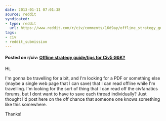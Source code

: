 ```yaml
---
date: 2013-01-11 07:01:38
source: reddit
syndicated:
- type: reddit
  url: https://www.reddit.com/r/civ/comments/16d9ay/offline_strategy_guidetips_for_civ5_gk/
tags:
- civ
- reddit_submission
---
```


#### Posted on r/civ: [Offline strategy guide/tips for Civ5 G&K?](https://reddit.com/r/civ/comments/16d9ay/offline_strategy_guidetips_for_civ5_gk/)

Hi,

I'm gonna be travelling for a bit, and I'm looking for a PDF or something else (maybe a single web page that I can save) that I can read offline while I'm travelling. I'm looking for the sort of thing that I can read off the civfanatics forums, but I dont want to have to save each thread individually? Just thought I'd post here on the off chance that someone one knows something like this somewhere.

Thanks!